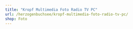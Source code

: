 ```yaml
---
title: "Kropf Multimedia Foto Radio TV PC"
url: /herzogenbuchsee/kropf-multimedia-foto-radio-tv-pc/
shop: Foto
---
```

